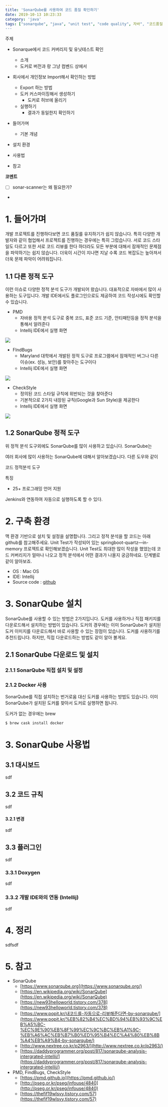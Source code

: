 ```yaml
---
title: 'SonarQube를 사용하여 코드 품질 확인하기'
date: 2019-10-13 10:23:33
category: 'java'
tags: ["sonarqube", "java", "unit test", "code quality", 자바", "코드품질"]
---
```


주제

* Sonarque에서 코드 커버리지 및 유닛테스트 확인
	* 소개
	* 도커로 버전과 랑 그냥 컴벤드 상에서
* 회사에서 개인정보 Import해서 확인하는 방법
	* Export 하는 방법
	* 도커 커스마이징해서 생성하기
		* 도커로 허브에 올리기
	* 실행하기
		* 결과가 동일한지 확인하기

* 들어가며
	* 기본 개념
* 설치 환경
* 사용법
* 참고

**코멘트**
- [ ] sonar-scanner는 왜 필요한가?

-

# 1. 들어가며

개발 프로젝트를 진행하다보면 코드 품질를 유지하기가 쉽지 않습니다. 특히 다양한 개발자와 같이 협업해서 프로젝트를 진행하는 경우에는 특히 그렀습니다. 서로 코드 스타일도 다르고 또한 서로 코드 리뷰를 한다 하더라도 모든 부분에 대해서 잠재적인 문제점을 파악하기는 쉽지 않습니다. 더욱이 시간이 지나면 지날 수록 코드 복잡도는 높아져서 더욱 문제 파악이 어려워집니다.

## 1.1 다른 정적 도구

이런 이슈로 다양한 정적 분석 도구가 개발되어 왔습니다. 대표적으로 자바에서 많이 사용하는 도구입니다. 개발 IDE에서도 플로그인으로도 제공하여 코드 작성시에도 확인할 수 있습니다.

* PMD
	* 자바용 정적 분석 도구로 중복 코드, 표준 코드 기준, 안티패턴등을 정적 분석을 통해서 알려준다
	* Intellij IDE에서 실행 화면

![](%EB%B8%94%EB%A1%9C%EA%B7%B8%20%20SonarQube%EB%A5%BC%20%EC%82%AC%EC%9A%A9%ED%95%98%EC%97%AC%20%EC%BD%94%EB%93%9C%20%ED%92%88%EC%A7%88%20%ED%99%95%EC%9D%B8%ED%95%98%EA%B8%B0/image_2.png)

* FIndBugs
	* Maryland 대학에서 개발된 정적 도구로 프로그램에서 잠재적인 버그나 다른 이슈(ex. 성능, 보안)를 찾아주는 도구이다
	* Intellij IDE에서 실행 화면

![](%EB%B8%94%EB%A1%9C%EA%B7%B8%20%20SonarQube%EB%A5%BC%20%EC%82%AC%EC%9A%A9%ED%95%98%EC%97%AC%20%EC%BD%94%EB%93%9C%20%ED%92%88%EC%A7%88%20%ED%99%95%EC%9D%B8%ED%95%98%EA%B8%B0/image_3.png)

* CheckStyle
	* 정의된 코드 스타일 규칙에 위반되는 것을 찾아준다
	* 기본적으로 2가지 내장된 규칙(Google과 Sun Style)을 제공한다
	* Intellij IDE에서 실행 화면

![](%EB%B8%94%EB%A1%9C%EA%B7%B8%20%20SonarQube%EB%A5%BC%20%EC%82%AC%EC%9A%A9%ED%95%98%EC%97%AC%20%EC%BD%94%EB%93%9C%20%ED%92%88%EC%A7%88%20%ED%99%95%EC%9D%B8%ED%95%98%EA%B8%B0/image_1.png)

## 1.2 SonarQube 정적 도구

위 정적 분석 도구외에도 SonarQube를 많이 사용하고 있습니다. SonarQube는

여러 회사에 많이 사용하는 SonarQube에 대해서 알아보겠습니다. 다른 도우와 같이

코드 정적분석
도구

특징
* 25+ 프로그래밍 언어 지원

Jenkins와 연동하여 자동으로 실행하도록 할 수 있다.

# 2. 구축 환경

맥 환경 기반으로 설치 및 설정을 설명합니다. 그리고 정적 분석을 할 코드는 아래 github를 참고해주세요. Unit Test가 작성되어 있는 springboot-quartz—in-memory 프로젝트로 확인해보겠습니다. Unit Test도 최대한 많이 작성을 했었는데 코드 커버리지가 얼마나 나오고 정적 분석에서 어떤 결과가 나올지 궁금하네요. 단계별로 같이 알아보죠.

* OS : Mac OS
* IDE: Intellij
* Source code : [github](https://github.com/kenshin579/tutorials-java/tree/master/springboot-quartz-in-memory)

# 3. SonarQube 설치

SonarQube를 사용할 수 있는 방법은 2가지입니다. 도커를 사용하거나 직접 패키지를 다운로드해서 설치하는 방법이 있습니다. 도커의 경우에는 이미 SonarQube가 설치된 도커 이미지를 다운로드해서 바로 사용할 수 있는 장점이 있습니다. 도커를 사용하기를 추천드립니다. 하지만, 직접 다운로드하는 방법도 같이 알아 볼게요.

## 2.1 SonarQube 다운로드 및 설치

### 2.1.1 SonarQube 직접 설치 및 설정

### 2.1.2 Docker 사용

SonarQube를 직접 설치하는 번거로움 대신 도커를 사용하는 방법도 있습니다. 이미 SonarQube가 설치된 도커를 찾아서 도커로 실행하면 됩니다.

도커가 없는 경우에는 brew
```bash
$ brew cask install docker
```



# 3. SonarQube 사용법

## 3.1 대시보드

sdf

## 3.2 코드 규칙

sdf

#### 3.2.1 변경

sdf

## 3.3 플러그인

sdf

### 3.3.1 Doxygen

sdf

### 3.3.2 개발 IDE와의 연동 (Intellij)

sdf

# 4. 정리

sdfsdf

# 5. 참고

* SonarQube
	* [https://www.sonarqube.org](https://www.sonarqube.org/)
	* [https://en.wikipedia.org/wiki/SonarQube](https://en.wikipedia.org/wiki/SonarQube)
	* [https://new93helloworld.tistory.com/378](https://new93helloworld.tistory.com/378)
	* [https://www.popit.kr/내코드를-자동으로-리뷰해준다면-by-sonarqube/](https://www.popit.kr/%EB%82%B4%EC%BD%94%EB%93%9C%EB%A5%BC-%EC%9E%90%EB%8F%99%EC%9C%BC%EB%A1%9C-%EB%A6%AC%EB%B7%B0%ED%95%B4%EC%A4%80%EB%8B%A4%EB%A9%B4-by-sonarqube/)
	* [http://www.nextree.co.kr/p2963/](http://www.nextree.co.kr/p2963/)
	* [https://daddyprogrammer.org/post/817/sonarqube-analysis-intergrated-intellij/](https://daddyprogrammer.org/post/817/sonarqube-analysis-intergrated-intellij/)
* PMD, FindBugs, CheckStyle
	* [https://pmd.github.io](https://pmd.github.io/)
	* [http://pseg.or.kr/pseg/infouse/4840](http://pseg.or.kr/pseg/infouse/4840)
	* [https://thefif19wlsvy.tistory.com/57](https://thefif19wlsvy.tistory.com/57)
